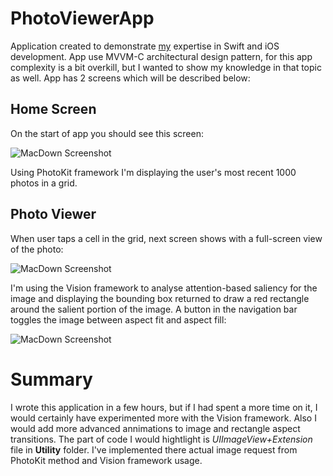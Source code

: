 # PhotoViewerApp

Application created to demonstrate [my](https://github.com/fenix56) expertise in Swift and iOS development. App use MVVM-C architectural design pattern, for this app complexity is a bit overkill, but I wanted to show my knowledge in that topic as well. App has 2 screens which will be described below:

## Home Screen
On the start of app you should see this screen:

![MacDown Screenshot](https://snipboard.io/TFmUSH.jpg)

Using PhotoKit framework I'm displaying the user's most recent 1000 photos in a grid.

## Photo Viewer
When user taps a cell in the grid, next screen shows with a full-screen view of the photo:

![MacDown Screenshot](https://snipboard.io/XMK2Ph.jpg)

I'm using the Vision framework to analyse attention-based saliency for the image and displaying the bounding box returned to draw a red rectangle around the salient portion of the image. A button in the navigation bar toggles the image between aspect fit and aspect fill:

![MacDown Screenshot](https://snipboard.io/GjeK0F.jpg)

# Summary
I wrote this application in a few hours, but if I had spent a more time on it, I would certainly have experimented more with the Vision framework. Also I would add more advanced annimations to image and rectangle aspect transitions. The part of code I would hightlight is *UIImageView+Extension* file in **Utility** folder. I've implemented there actual image request from PhotoKit method and Vision framework usage.
